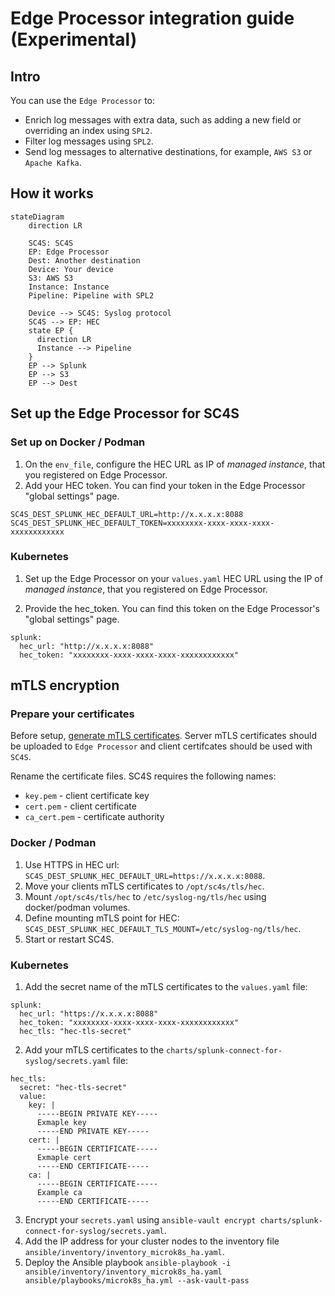# Edge Processor integration guide (Experimental)

## Intro

You can use the `Edge Processor` to:

* Enrich log messages with extra data, such as adding a new field or overriding an index using `SPL2`.
* Filter log messages using `SPL2`.
* Send log messages to alternative destinations, for example, `AWS S3` or `Apache Kafka`.

## How it works

```mermaid
stateDiagram
    direction LR

    SC4S: SC4S
    EP: Edge Processor
    Dest: Another destination
    Device: Your device
    S3: AWS S3
    Instance: Instance
    Pipeline: Pipeline with SPL2

    Device --> SC4S: Syslog protocol
    SC4S --> EP: HEC
    state EP {
      direction LR
      Instance --> Pipeline
    }
    EP --> Splunk
    EP --> S3
    EP --> Dest
```

## Set up the Edge Processor for SC4S

### Set up on Docker / Podman

1. On the `env_file`, configure the HEC URL as IP of *managed instance*, that you registered on Edge Processor.
2.  Add your HEC token. You can find your token in the Edge Processor "global settings" page. 

```
SC4S_DEST_SPLUNK_HEC_DEFAULT_URL=http://x.x.x.x:8088
SC4S_DEST_SPLUNK_HEC_DEFAULT_TOKEN=xxxxxxxx-xxxx-xxxx-xxxx-xxxxxxxxxxxx
```

### Kubernetes

1. Set up the Edge Processor on your `values.yaml` HEC URL using the IP of *managed instance*, that you registered on Edge Processor.

2. Provide the hec_token. You can find this token on the Edge Processor's "global settings" page.

```
splunk:
  hec_url: "http://x.x.x.x:8088"
  hec_token: "xxxxxxxx-xxxx-xxxx-xxxx-xxxxxxxxxxxx"
```

## mTLS encryption

### Prepare your certificates

Before setup, [generate mTLS certificates](https://docs.splunk.com/Documentation/SplunkCloud/9.1.2308/EdgeProcessor/SecureForwarders). Server mTLS certificates should be uploaded to `Edge Processor` and client certifcates should be used with `SC4S`.

Rename the certificate files. SC4S requires the following names:

  * `key.pem` - client certificate key
  * `cert.pem` - client certificate
  * `ca_cert.pem` - certificate authority

### Docker / Podman

  1. Use HTTPS in HEC url: `SC4S_DEST_SPLUNK_HEC_DEFAULT_URL=https://x.x.x.x:8088`.
  2. Move your clients mTLS certificates to `/opt/sc4s/tls/hec`.
  3. Mount `/opt/sc4s/tls/hec` to `/etc/syslog-ng/tls/hec` using docker/podman volumes.
  4. Define mounting mTLS point for HEC: `SC4S_DEST_SPLUNK_HEC_DEFAULT_TLS_MOUNT=/etc/syslog-ng/tls/hec`.
  5. Start or restart SC4S.

### Kubernetes

  1. Add the secret name of the mTLS certificates to the `values.yaml` file:

```
splunk:
  hec_url: "https://x.x.x.x:8088"
  hec_token: "xxxxxxxx-xxxx-xxxx-xxxx-xxxxxxxxxxxx"
  hec_tls: "hec-tls-secret"
```

  2. Add your mTLS certificates to the `charts/splunk-connect-for-syslog/secrets.yaml` file:

```
hec_tls:
  secret: "hec-tls-secret"
  value:
    key: |
      -----BEGIN PRIVATE KEY-----
      Exmaple key
      -----END PRIVATE KEY-----
    cert: |
      -----BEGIN CERTIFICATE-----
      Exmaple cert
      -----END CERTIFICATE-----
    ca: |
      -----BEGIN CERTIFICATE-----
      Example ca
      -----END CERTIFICATE-----
```

  3. Encrypt your `secrets.yaml` using `ansible-vault encrypt charts/splunk-connect-for-syslog/secrets.yaml`.
  4. Add the IP address for your cluster nodes to the inventory file `ansible/inventory/inventory_microk8s_ha.yaml`.
  5. Deploy the Ansible playbook `ansible-playbook -i ansible/inventory/inventory_microk8s_ha.yaml ansible/playbooks/microk8s_ha.yml --ask-vault-pass`
